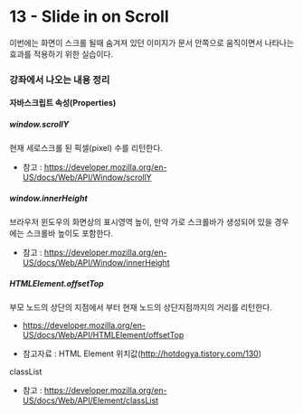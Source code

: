 # 13 - Slide in on Scroll



이번에는 화면이 스크롤 될때 숨겨져 있던 이미지가 문서 안쪽으로 움직이면서 나타나는 효과를 적용하기 위한 실습이다.



### 강좌에서 나오는 내용 정리



#### 자바스크립트 속성(Properties)



##### window.scrollY

현재 세로스크롤 된 픽셀(pixel) 수를 리턴한다.

* 참고 : https://developer.mozilla.org/en-US/docs/Web/API/Window/scrollY



##### window.innerHeight

브라우저 윈도우의 화면상의 표시영역 높이, 만약 가로 스크롤바가 생성되어 있을 경우에는 스크롤바 높이도 포함한다.

* 참고 : https://developer.mozilla.org/en-US/docs/Web/API/Window/innerHeight



##### HTMLElement.offsetTop

부모 노드의 상단의 지점에서 부터 현재 노드의 상단지점까지의 거리를 리턴한다.

* https://developer.mozilla.org/en-US/docs/Web/API/HTMLElement/offsetTop



* 참고자료 : HTML Element 위치값(http://hotdogya.tistory.com/130)



classList

* 참고 : https://developer.mozilla.org/en-US/docs/Web/API/Element/classList

